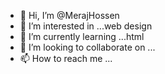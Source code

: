 - 👋 Hi, I’m @MerajHossen
- 👀 I’m interested in ...web design
- 🌱 I’m currently learning ...html
- 💞️ I’m looking to collaborate on ...
- 📫 How to reach me ...

<!---
MerajHossen/MerajHossen is a ✨ special ✨ repository because its `README.md` (this file) appears on your GitHub profile.
You can click the Preview link to take a look at your changes.
--->
